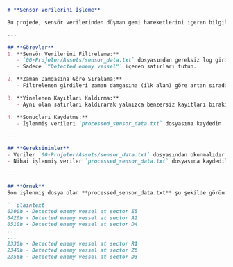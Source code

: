 ```markdown
# **Sensor Verilerini İşleme**

Bu projede, sensör verilerinden düşman gemi hareketlerini içeren bilgileri filtreleyecek, sıralayacak ve yinelenen kayıtları temizleyecek bir veri işleme hattı oluşturacaksınız.

---

## **Görevler**
1. **Sensör Verilerini Filtreleme:**
   - `00-Projeler/Assets/sensor_data.txt` dosyasından gereksiz log girdilerini filtreleyin.
   - Sadece `"Detected enemy vessel"` içeren satırları tutun.

2. **Zaman Damgasına Göre Sıralama:**
   - Filtrelenen girdileri zaman damgasına (ilk alan) göre artan sırada sıralayın.

3. **Yinelenen Kayıtları Kaldırma:**
   - Aynı olan satırları kaldırarak yalnızca benzersiz kayıtları bırakın.

4. **Sonuçları Kaydetme:**
   - İşlenmiş verileri `processed_sensor_data.txt` dosyasına kaydedin.

---

## **Gereksinimler**
- Veriler `00-Projeler/Assets/sensor_data.txt` dosyasından okunmalıdır.
- Nihai işlenmiş veriler `processed_sensor_data.txt` dosyasına kaydedilmelidir.

---

## **Örnek**
Son işlenmiş dosya olan **processed_sensor_data.txt** şu şekilde görünmelidir:

```plaintext
0300h - Detected enemy vessel at sector E5
0420h - Detected enemy vessel at sector A2
0510h - Detected enemy vessel at sector D4
...
...
2338h - Detected enemy vessel at sector R1
2349h - Detected enemy vessel at sector Z8
2358h - Detected enemy vessel at sector D3
```
```

